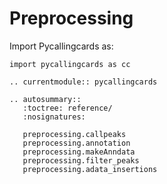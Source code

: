 # Preprocessing

Import Pycallingcards as:

```
import pycallingcards as cc
```

```{eval-rst}
.. currentmodule:: pycallingcards

```

```{eval-rst}
.. autosummary::
   :toctree: reference/
   :nosignatures:

   preprocessing.callpeaks
   preprocessing.annotation
   preprocessing.makeAnndata
   preprocessing.filter_peaks
   preprocessing.adata_insertions

```
